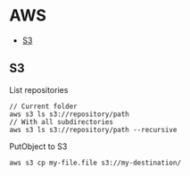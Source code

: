 # AWS 

<!-- START doctoc generated TOC please keep comment here to allow auto update -->
<!-- DON'T EDIT THIS SECTION, INSTEAD RE-RUN doctoc TO UPDATE -->


- [S3](#s3)

<!-- END doctoc generated TOC please keep comment here to allow auto update -->

## S3

List repositories

```
// Current folder
aws s3 ls s3://repository/path
// With all subdirectories
aws s3 ls s3://repository/path --recursive
```

PutObject to S3

```
aws s3 cp my-file.file s3://my-destination/
```
